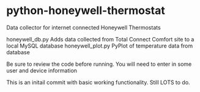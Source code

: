 python-honeywell-thermostat
===========================

Data collector for internet connected Honeywell Thermostats

honeywell_db.py Adds data collected from Total Connect Comfort site to a local MySQL database
honeywell_plot.py PyPlot of temperature data from database

Be sure to review the code before running. You will need to enter in some user and device information

This is an initail commit with basic working functionality. Still LOTS to do.

